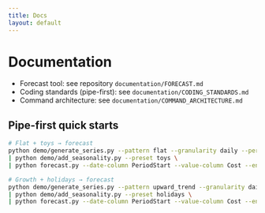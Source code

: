 ```yaml
---
title: Docs
layout: default
---
```


# Documentation

- Forecast tool: see repository `documentation/FORECAST.md`
- Coding standards (pipe-first): see `documentation/CODING_STANDARDS.md`
- Command architecture: see `documentation/COMMAND_ARCHITECTURE.md`

## Pipe-first quick starts
```bash
# Flat + toys → forecast
python demo/generate_series.py --pattern flat --granularity daily --periods 365 --baseline 100 --noise 0.0 \
| python demo/add_seasonality.py --preset toys \
| python forecast.py --date-column PeriodStart --value-column Cost --ensemble
```

```bash
# Growth + holidays → forecast
python demo/generate_series.py --pattern upward_trend --granularity daily --periods 365 --baseline 100 --trend 0.5 --noise 0.0 \
| python demo/add_seasonality.py --preset holidays \
| python forecast.py --date-column PeriodStart --value-column Cost --ensemble
```

